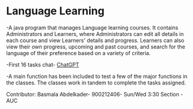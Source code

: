 # Language Learning
-A java program that manages Language learning courses. It contains Administrators and Learners, where Administrators can edit all details in each course and view Learners' details and progress. Learners can also view their own progress, upcoming and past courses, and search for the language of their preference based on a variety of criteria.

-First 16 tasks chat- [ChatGPT](https://chat.openai.com/share/c2b2626d-57cd-4140-a7e6-ab7072b3acfe)

-A main function has been included to test a few of the major functions in the classes. The classes work in tandem to complete the tasks assigned. 

Contributor: Basmala Abdelkader- 900212406- Sun/Wed 3:30 Section - AUC
